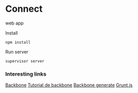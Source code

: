 Connect
=====

web app 

Install

	npm install 

Run server

	supervisor server

### Interesting links

[Backbone](backbonejs.org)
[Tutorial de backbone](https://github.com/addyosmani/backbone-fundamentals/blob/gh-pages/backbone-fundamentals.md)
[Backbone generate](https://github.com/posabsolute/backbone_generate)
[Grunt.js](http://gruntjs.com/getting-started)
